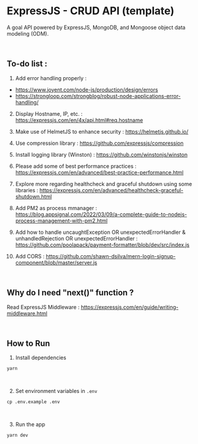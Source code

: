 # ExpressJS - CRUD API (template)

A goal API powered by ExpressJS, MongoDB, and Mongoose object data modeling (ODM).

<br />

## To-do list :

1. Add error handling properly :

- https://www.joyent.com/node-js/production/design/errors
- https://strongloop.com/strongblog/robust-node-applications-error-handling/

2. Display Hostname, IP, etc. : https://expressjs.com/en/4x/api.html#req.hostname

3. Make use of HelmetJS to enhance security : https://helmetjs.github.io/

4. Use compression library : https://github.com/expressjs/compression

5. Install logging library (Winston) : https://github.com/winstonjs/winston

6. Please add some of best performance practices : https://expressjs.com/en/advanced/best-practice-performance.html

7. Explore more regarding healthcheck and graceful shutdown using some libraries : https://expressjs.com/en/advanced/healthcheck-graceful-shutdown.html

8. Add PM2 as process mmanager : https://blog.appsignal.com/2022/03/09/a-complete-guide-to-nodejs-process-management-with-pm2.html

9. Add how to handle uncaughtException OR unexpectedErrorHandler & unhandledRejection OR unexpectedErrorHandler : https://github.com/poolapack/payment-formatter/blob/dev/src/index.js

10. Add CORS : https://github.com/shawn-dsilva/mern-login-signup-component/blob/master/server.js

<br />

## Why do I need "next()" function ?

Read ExpressJS Middleware : https://expressjs.com/en/guide/writing-middleware.html

<br />

## How to Run

1. Install dependencies

```
yarn
```

<br />

2. Set environment variables in `.env`

```
cp .env.example .env
```

<br />

3. Run the app

```
yarn dev
```
